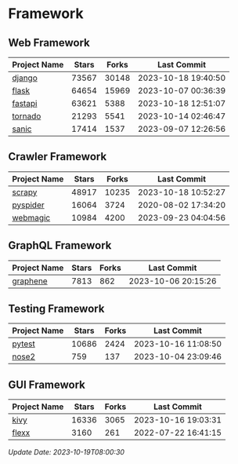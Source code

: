 # Framework

## Web Framework
| Project Name | Stars | Forks | Last Commit |
| ------------ | ----- | ----- | ----------- |
| [django](https://github.com/django/django) | 73567 | 30148 | 2023-10-18 19:40:50 |
| [flask](https://github.com/pallets/flask) | 64654 | 15969 | 2023-10-07 00:36:39 |
| [fastapi](https://github.com/tiangolo/fastapi) | 63621 | 5388 | 2023-10-18 12:51:07 |
| [tornado](https://github.com/tornadoweb/tornado) | 21293 | 5541 | 2023-10-14 02:46:47 |
| [sanic](https://github.com/sanic-org/sanic) | 17414 | 1537 | 2023-09-07 12:26:56 |

## Crawler Framework
| Project Name | Stars | Forks | Last Commit |
| ------------ | ----- | ----- | ----------- |
| [scrapy](https://github.com/scrapy/scrapy) | 48917 | 10235 | 2023-10-18 10:52:27 |
| [pyspider](https://github.com/binux/pyspider) | 16064 | 3724 | 2020-08-02 17:34:20 |
| [webmagic](https://github.com/code4craft/webmagic) | 10984 | 4200 | 2023-09-23 04:04:56 |

## GraphQL Framework
| Project Name | Stars | Forks | Last Commit |
| ------------ | ----- | ----- | ----------- |
| [graphene](https://github.com/graphql-python/graphene) | 7813 | 862 | 2023-10-06 20:15:26 |

## Testing Framework
| Project Name | Stars | Forks | Last Commit |
| ------------ | ----- | ----- | ----------- |
| [pytest](https://github.com/pytest-dev/pytest) | 10686 | 2424 | 2023-10-16 11:08:50 |
| [nose2](https://github.com/nose-devs/nose2) | 759 | 137 | 2023-10-04 23:09:46 |

## GUI Framework
| Project Name | Stars | Forks | Last Commit |
| ------------ | ----- | ----- | ----------- |
| [kivy](https://github.com/kivy/kivy) | 16336 | 3065 | 2023-10-16 19:03:31 |
| [flexx](https://github.com/flexxui/flexx) | 3160 | 261 | 2022-07-22 16:41:15 |

*Update Date: 2023-10-19T08:00:30*